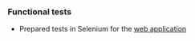 ### Functional tests

<ul>
<li>Prepared tests in Selenium for the  <a href="https://github.com/ZygmuntJakub/isdp_3">web application</a></li>
</ul>
